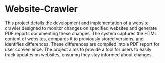 # Website-Crawler
This project details the development and implementation of a website crawler designed to monitor changes on specified websites and generate PDF reports documenting these changes. The system captures the HTML content of websites, compares it to previously stored versions, and identifies differences. These differences are compiled into a PDF report for user convenience. The project aims to provide a tool for users to easily track updates on websites, ensuring they stay informed about changes.
